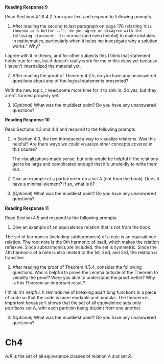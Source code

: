 **Reading Response 9**  

Read Sections 4.1 & 4.2 from your text and respond to following prompts.  

1.  After reading the second to last paragraph on page 178 (starting ``This theorem is a better..."), do you agree or disagree with the following statement: ``It is normal (and even helpful) to make mistakes in mathematics, particularly when it helps me investigate why a solution works." Why?

I agree with it in theory, and for other subjects this I think that statement holds true for me, but it doesn't really work for me in this class yet because I haven't internalized the material yet.


2.  After reading the proof of Theorem 4.2.5, do you have any unanswered questions about any of the logical statements presented?

With the new topic, I need some more time for it to sink in. So yes, but they aren't formed properly yet.



3.  (_Optional_) What was the muddiest point? Do you have any unanswered questions?


**Reading Response 10**
  
Read Sections 4.3 and 4.4 and respond to the following prompts.

1.  In Section 4.3, the text introduced a way to visualize relations. Was this helpful? Are there ways we could visualize other concepts covered in this course?

	The visualizations made sense, but only would be helpful if the relations get to be large and complicated enough that it's unwieldly to write them out.

2.  Give an example of a partial order on a set A (not from the book). Does it have a minimal element? If so, what is it?



3.  (_Optional_) What was the muddiest point? Do you have any unanswered questions?

**Reading Response 11**

Read Section 4.5 and respond to the following prompts:

1.  Give an example of an equivalence relation that is not from the book.

The set of harmonics (including subharmonics) of a note is an equivalence relation. The root note is the 0th harmonic of itself, which makes the relation reflexive. Since subharmonics are included, the set is symmetric. Since the 4th harmonic of a note is also related to the 1st, 2nd, and 3rd, the relation is transitive.

2.  After reading the proof of Theorem 4.5.4, consider the following questions. Was is helpful to prove the Lemma outside of the Theorem to simplify the proof? Were you able to understand the proof better? Why is this Theorem an important result?

I think it's helpful. It reminds me of breaking apart long functions in a piece of code so that the code is more readable and modular. The theorem is important because it shows that the set of all equivalence sets only *partitions* set A, with each partition being disjoint from one another.

3.  _(Optional)_ What was the muddiest point? Do you have any unanswered questions?


# Ch4 

$A/R$ is the set of all equivalence classes of relation $A$ and set $R$.

